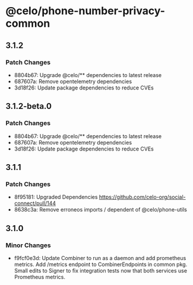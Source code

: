 # @celo/phone-number-privacy-common

## 3.1.2

### Patch Changes

- 8804b67: Upgrade @celo/\*\* dependencies to latest release
- 687607a: Remove opentelemetry dependencies
- 3d18f26: Update package dependencies to reduce CVEs

## 3.1.2-beta.0

### Patch Changes

- 8804b67: Upgrade @celo/\*\* dependencies to latest release
- 687607a: Remove opentelemetry dependencies
- 3d18f26: Update package dependencies to reduce CVEs

## 3.1.1

### Patch Changes

- 8f95181: Upgraded Dependencies https://github.com/celo-org/social-connect/pull/144
- 8638c3a: Remove erroneos imports / dependent of @celo/phone-utils

## 3.1.0

### Minor Changes

- f9fcf0e3d: Update Combiner to run as a daemon and add prometheus metrics. Add /metrics endpoint to CombinerEndpoints in common pkg. Small edits to Signer to fix integration tests now that both services use Prometheus metrics.
